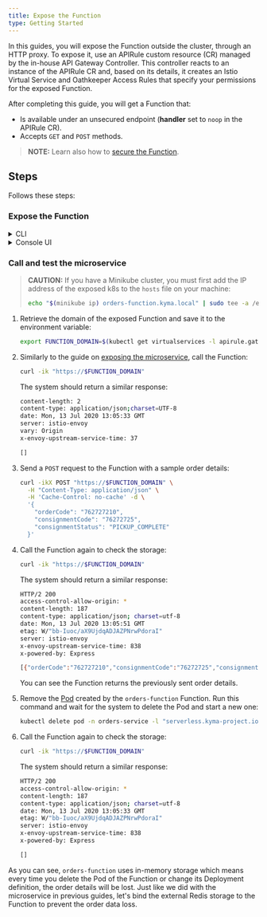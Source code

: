 ```yaml
---
title: Expose the Function
type: Getting Started
---
```


In this guides, you will expose the Function outside the cluster, through an HTTP proxy. To expose it, use an APIRule custom resource (CR) managed by the in-house API Gateway Controller. This controller reacts to an instance of the APIRule CR and, based on its details, it creates an Istio Virtual Service and Oathkeeper Access Rules that specify your permissions for the exposed Function.

After completing this guide, you will get a Function that:

- Is available under an unsecured endpoint (**handler** set to `noop` in the APIRule CR).
- Accepts `GET` and `POST` methods.

>**NOTE:** Learn also how to [secure the Function](/components/api-gateway#tutorials-expose-and-secure-a-service-deploy-expose-and-secure-the-sample-resources).

## Steps

Follows these steps:

### Expose the Function

<div tabs name="steps" group="expose-function">
  <details>
  <summary label="cli">
  CLI
  </summary>

1. Create an APIRule CR for the Function. It is exposed on port `80` that is the default port of the [Service](/components/serverless#architecture-architecture).

```yaml
cat <<EOF | kubectl apply -f -
apiVersion: gateway.kyma-project.io/v1alpha1
kind: APIRule
metadata:
  name: orders-function
  namespace: orders-service
spec:
  gateway: kyma-gateway.kyma-system.svc.cluster.local
  rules:
  - path: /.*
    accessStrategies:
    - config: {}
      handler: noop
    methods: ["GET","POST"]
  service:
    host: orders-function
    name: orders-function
    port: 80
EOF  
```

2. Check if the APIRule was created and has the `OK` status:

```bash
kubectl get apirules orders-function -n orders-service -o=jsonpath='{.status.APIRuleStatus.code}'
```

3. Access the Function's external address:

   ```bash
   curl https://orders-function.{CLUSTER_DOMAIN}
   ```

    </details>
    <details>
    <summary label="console-ui">
    Console UI
    </summary>

1. Select the `orders-service` Namespace from the drop-down list in the top navigation panel.

2. Go to **Configuration** > **API Rules** in the left navigation panel and select **Create API Rule**.

3. In the **General settings** section:

    - Enter `orders-function` as the API Rule's **Name**.

    >**NOTE:** The APIRule CR can have a different name than the Function, but it is recommended that all related resources share common names.

    - Enter `orders-function` as **Hostname** to indicate the host on which you want to expose your Function.

    - Select `orders-function` as the **Service** that indicates the Function you want to expose.

4. In the **Access strategies** section, leave the default settings, with `GET` and `POST` methods and the `noop` handler selected.

5. Select **Create** to confirm the changes.

    The message appears on the screen confirming the changes were saved.

6. Once the pop-up box closes, check if you can access the Function by selecting the HTTPS link under the **Host** column of the new `orders-function` API Rule.

    </details>
</div>

### Call and test the microservice

> **CAUTION:** If you have a Minikube cluster, you must first add the IP address of the exposed k8s to the `hosts` file on your machine:
>
> ```bash
> echo "$(minikube ip) orders-function.kyma.local" | sudo tee -a /etc/hosts
> ```

1. Retrieve the domain of the exposed Function and save it to the environment variable:

   ```bash
   export FUNCTION_DOMAIN=$(kubectl get virtualservices -l apirule.gateway.kyma-project.io/v1alpha1=orders-function.orders-service -n orders-service -o=jsonpath='{.items[*].spec.hosts[0]}')
   ```

2. Similarly to the guide on [exposing the microservice](#getting-started-expose-the-microservice), call the Function:

   ```bash
   curl -ik "https://$FUNCTION_DOMAIN"
   ```

   The system should return a similar response:

   ```bash
   content-length: 2
   content-type: application/json;charset=UTF-8
   date: Mon, 13 Jul 2020 13:05:33 GMT
   server: istio-envoy
   vary: Origin
   x-envoy-upstream-service-time: 37

   []
   ```

3. Send a `POST` request to the Function with a sample order details:

   ```bash
   curl -ikX POST "https://$FUNCTION_DOMAIN" \
     -H "Content-Type: application/json" \
     -H 'Cache-Control: no-cache' -d \
     '{
       "orderCode": "762727210",
       "consignmentCode": "76272725",
       "consignmentStatus": "PICKUP_COMPLETE"
     }'
   ```

4. Call the Function again to check the storage:

   ```bash
   curl -ik "https://$FUNCTION_DOMAIN"
   ```

   The system should return a similar response:

   ```bash
   HTTP/2 200
   access-control-allow-origin: *
   content-length: 187
   content-type: application/json; charset=utf-8
   date: Mon, 13 Jul 2020 13:05:51 GMT
   etag: W/"bb-Iuoc/aX9UjdqADJAZPNrwPdoraI"
   server: istio-envoy
   x-envoy-upstream-service-time: 838
   x-powered-by: Express

   [{"orderCode":"762727210","consignmentCode":"76272725","consignmentStatus":"PICKUP_COMPLETE"}]
   ```

   You can see the Function returns the previously sent order details.

5. Remove the [Pod](https://kubernetes.io/docs/concepts/workloads/pods/) created by the `orders-function` Function. Run this command and wait for the system to delete the Pod and start a new one:

   ```bash
   kubectl delete pod -n orders-service -l "serverless.kyma-project.io/function-name=orders-function"
   ```

6. Call the Function again to check the storage:

   ```bash
   curl -ik "https://$FUNCTION_DOMAIN"
   ```

   The system should return a similar response:

   ```bash
   HTTP/2 200
   access-control-allow-origin: *
   content-length: 187
   content-type: application/json; charset=utf-8
   date: Mon, 13 Jul 2020 13:05:33 GMT
   etag: W/"bb-Iuoc/aX9UjdqADJAZPNrwPdoraI"
   server: istio-envoy
   x-envoy-upstream-service-time: 838
   x-powered-by: Express

   []
   ```
  As you can see, `orders-function` uses in-memory storage which means every time you delete the Pod of the Function or change its Deployment definition, the order details will be lost. Just like we did with the microservice in previous guides, let's bind the external Redis storage to the Function to prevent the order data loss.
